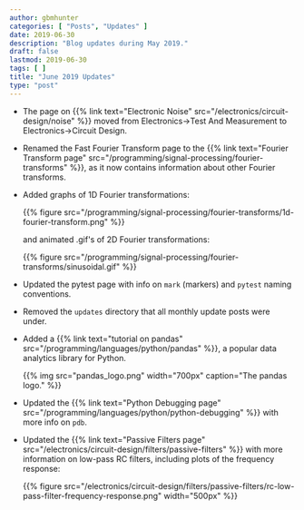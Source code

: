 ```yaml
---
author: gbmhunter
categories: [ "Posts", "Updates" ]
date: 2019-06-30
description: "Blog updates during May 2019."
draft: false
lastmod: 2019-06-30
tags: [ ]
title: "June 2019 Updates"
type: "post"
---
```


* The page on {{% link text="Electronic Noise" src="/electronics/circuit-design/noise" %}} moved from Electronics->Test And Measurement to Electronics->Circuit Design.

* Renamed the Fast Fourier Transform page to the {{% link text="Fourier Transform page" src="/programming/signal-processing/fourier-transforms" %}}, as it now contains information about other Fourier transforms.

* Added graphs of 1D Fourier transformations:

    {{% figure src="/programming/signal-processing/fourier-transforms/1d-fourier-transform.png" %}}

    and animated .gif's of 2D Fourier transformations:

    {{% figure src="/programming/signal-processing/fourier-transforms/sinusoidal.gif" %}}

* Updated the pytest page with info on `mark` (markers) and `pytest` naming conventions.

* Removed the `updates` directory that all monthly update posts were under.

* Added a {{% link text="tutorial on pandas" src="/programming/languages/python/pandas" %}}, a popular data analytics library for Python.

    {{% img src="pandas_logo.png" width="700px" caption="The pandas logo." %}}

* Updated the {{% link text="Python Debugging page" src="/programming/languages/python/python-debugging" %}} with more info on `pdb`.

* Updated the {{% link text="Passive Filters page" src="/electronics/circuit-design/filters/passive-filters" %}} with more information on low-pass RC filters, including plots of the frequency response:

    {{% figure src="/electronics/circuit-design/filters/passive-filters/rc-low-pass-filter-frequency-response.png" width="500px" %}}